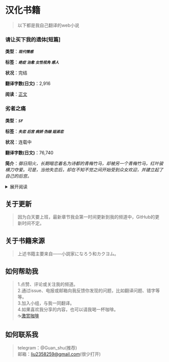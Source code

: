 # 汉化书籍
>以下都是我自己翻译的web小说

### 请让买下我的遗体[短篇]
**类型**：***`现代情感`***

**标签**：***`绝症`  `治愈`  `女性视角`  `感人 `***

**状况**：完结

**翻译字数(日文)**：2,916

**阅读**：[正文](https://telegra.ph/%E8%AF%B7%E8%AE%A9%E6%88%91%E4%B9%B0%E4%B8%8B%E4%BD%A0%E7%9A%84%E9%81%97%E4%BD%93-06-14)  


### 劣者之痛

**类型**：***`SF`***

**标签**：***`失恋`  `后宫`  `病娇`  `伪娘`  `姐弟恋 `***

**状况**：连载中

**翻译字数(日文)**：76,740

**简介**：*御日阳火，长期暗恋着名为诗都的青梅竹马，却被另一个青梅竹马，红叶骏横刀夺爱。可是，当他失恋后，却在不知不觉之间开始受到众女欢迎，并建立起了自己的后宫。*

<details>
<summary>展开阅读</summary>

1. [劣者之痛1](https://telegra.ph/劣者之痛1-06-15)
2. [劣者之痛2](https://telegra.ph/劣者之痛2-06-15)
3. [劣者之痛3](https://telegra.ph/劣者之痛3-06-16)
4. [劣者之痛4](https://telegra.ph/劣者之痛4-06-16)
5. [劣者之痛5](https://telegra.ph/劣者之痛5-06-16)
6. [噩梦般地女孩](https://telegra.ph/噩梦般的女孩-06-17)
7. [默示录1](https://telegra.ph/默示录1-06-17)
8. [默示录2](https://telegra.ph/默示录2-06-18)
9. [默示录3](https://telegra.ph/默示录3-06-20)
10. [默示录4](https://telegra.ph/默示录4-06-20)
11. [默示录5](https://telegra.ph/默示录5-06-21)
12. [默示录6](https://telegra.ph/默示录6-06-22)
13. [默示录7](https://telegra.ph/默示录7-06-23)
14. [默示录8](https://telegra.ph/默示录8-06-23)
15. [默示录9](https://telegra.ph/默示录9-06-24)
16. [暖阳之中](https://telegra.ph/暖阳之中-06-25)
17. [新气象1](https://telegra.ph/新气象1-06-26)
18. [新气象2](https://telegra.ph/新气象2-06-27)
19. [新气象3](https://telegra.ph/新气象3-06-28)
20. [不治之症](https://telegra.ph/不治之症-06-29)
21. [超越死亡的恐惧1](https://telegra.ph/超越死亡的恐惧1-06-30)
22. [超越死亡的恐惧2](https://telegra.ph/超越死亡的恐惧2-07-01) 
23. [超越死亡的恐惧3](https://telegra.ph/超越死亡的恐惧3-07-02)   
24. [超越死亡的恐惧4](https://telegra.ph/超越死亡的恐惧4-07-03) 
25. [道歉的少女](https://telegra.ph/道歉的少女-07-04) 
  26. [迎新比赛1](https://telegra.ph/迎新比赛1-07-07) 
  27. [迎新比赛2](https://telegra.ph/迎新比赛2-07-09) 
  28. [剥离](https://telegra.ph/剥离-07-10) 
  29. [理论世界1](https://telegra.ph/理论世界1-07-12) 
  30. [理论世界2](https://telegra.ph/理论世界2-07-14) 
  31. [理论世界3](https://telegra.ph/理论世界3-07-16) 
  32. [理论世界4](https://telegra.ph/理论世界4-07-18) 
  33. [毁灭炮1](https://telegra.ph/毁灭炮1-07-19) 
  34. [毁灭炮2](https://telegra.ph/毁灭炮2R15-07-21) 
  35. [期望](https://telegra.ph/期望-07-24) 
  36. [沉沦的灵魂1](https://telegra.ph/沉沦的灵魂1-07-26) 
  37. [沉沦的灵魂2](https://telegra.ph/沉沦的灵魂2-07-27) 
  38. [沉沦的灵魂3](https://telegra.ph/沉沦的灵魂3-07-28) 
  39. [沉沦的灵魂4](https://telegra.ph/沉沦的灵魂4-07-31) 
  40. [请看，你所独有的、真爱世界](https://telegra.ph/请看你所独有的真爱世界-08-02)
  41. [自杀许可【KIND_Rondo】](https://telegra.ph/自杀许可KIND-Rondo-08-05) 
  42. [【自杀许可】](https://telegra.ph/自杀许可-08-08) 
  43. [1000万人的拯救计划-R15](https://telegra.ph/1000万人的拯救计划-R15-08-11) 
  44. [DEATH CRIMSON 1](https://telegra.ph/DEATH-CRIMSON-1-08-17) 
  45. [DEATH CRIMSON 2](https://telegra.ph/DEATH-CRIMSON-2-08-21)
  46. [DEATH CRIMSON 3](https://telegra.ph/DEATH-CRIMSON-3-08-24)
  47. [DEATH CRIMSON 4](https://telegra.ph/DEATH-CRIMSON-4-08-29)
  48. [DEATH CRIMSON 5](https://telegra.ph/DEATH-CRIMSON-5左右为难的真红-09-02)
  49. [DEATH CRIMSON 6](https://telegra.ph/DEATH-CRIMSON-6-09-07)
  50. [DEATH CRIMSON 7](https://telegra.ph/DEATH-CRIMSON-7-09-11)
  51. [DEATH CRIMSON 8](https://telegra.ph/DEATH-CRIMSON-8-09-15)
  52. [DEATH CRIMSON 9](https://telegra.ph/DEATH-CRIMSON-9-09-18)
  53. [DEATH CRIMSON 10](https://telegra.ph/DEATH-CRIMSON-10-09-21)
  54. [DEATH CRIMSON 11](https://telegra.ph/DEATH-CRIMSON-11-09-24)
  55. [DEATH CRIMSON 12](https://telegra.ph/DEATH-CRIMSON-12-09-27)
  56. [DEATH CRIMSON 13](https://telegra.ph/DEATH-CRIMSON-13消失的玩家-09-30)
  57. [寻求者1](https://telegra.ph/寻求者1-10-03)
  58. [寻求者2](https://telegra.ph/寻求者2-10-06)
  59. [寻求者3](https://telegra.ph/寻求者3-10-09)
  60. [黎明](https://telegra.ph/黎明-10-12)
  61. [坠落的少女-R15](https://telegra.ph/坠落的少女-R15-10-16)
  62. [来访者](https://telegra.ph/来访者-10-20)
  63. [突击护甲1](https://telegra.ph/突击护甲1-10-25)
  64. [突击护甲2](https://telegra.ph/突击护甲2-10-28)
  65. [CROSS-FIRE的祈祷](https://telegra.ph/CROSS-FIRE的祈祷-10-31)
  66. [明亮的夜空](https://telegra.ph/明亮的夜空-11-06)
  67. [恶魔般的女孩](https://telegra.ph/恶魔般的女孩-11-08)
  68. [VariableStyleBustarRia](https://telegra.ph/VariableStyleBustarRia-11-13)
  69. [漫长的一日](https://telegra.ph/漫长的一日-11-17)
  70. [逃课](https://telegra.ph/逃课-11-20)
  71. [生存协定](https://telegra.ph/生存协定-11-24)
  72. [不在无垢的少女](https://telegra.ph/不在无垢的少女-11-28)
  73. [震电1](https://telegra.ph/震电1-12-02)
  75. [震电2](https://telegra.ph/震电2-12-06)
  76. [腐坏的红色](https://telegra.ph/腐坏的红色-12-09)
  77. [深渊](https://telegra.ph/深渊-12-14)
  78. [纯白的绒毯](https://telegra.ph/纯白的绒毯-12-18)
  79. [灾害1](https://telegra.ph/灾害1-12-22)
  80. [袭击者2](https://telegra.ph/袭击者2-12-27)
  81. [禁忌3](https://telegra.ph/禁忌3-01-01)
  82. [先进战机实验01](https://telegra.ph/先进战机实验01-01-06)
  83. [先进战机实验02](https://telegra.ph/先进战机实验02-01-11)
  84. [先进战机](https://telegra.ph/先进战机-01-15)
  85. [Log-Holian](https://telegra.ph/Log-Holian-01-19)
  86. [破灭之枝](https://telegra.ph/破灭之枝-01-25)
  86. [BLACK-SONG](https://telegra.ph/BLACK-SONG%E7%81%AB%E5%B1%9E%E6%80%A7-01-30)
  87. [神话级BLACK-SONG](https://telegra.ph/神话级BLACK-SONG-02-08)
  88. [宣告](https://telegra.ph/宣告-02-12)
  89. [顺势](https://telegra.ph/顺势-02-16)
  90. [掌舵](https://telegra.ph/掌舵-02-20)
  91. [Cancel觉醒](https://telegra.ph/Cancel觉醒-02-24)
  92. [地堡炸弹](https://telegra.ph/地堡炸弹-02-27)
  93. [鬼刀](https://telegra.ph/鬼刀-03-04)
  94. [卸载](https://telegra.ph/卸载-03-09)
  95. [奈落之穴1](https://telegra.ph/奈落之穴-03-15)
  96. [杜撰的肉店1](https://telegra.ph/杜撰的肉店-03-17)
  97. [少女们1](https://telegra.ph/少女们1-03-22)
  98. [少女们2](https://telegra.ph/少女们2-03-25)
  99. [Baron-buff](https://telegra.ph/Baron-buff-03-27)
  100. [莫德凯撒的ULT1](https://telegra.ph/莫德凯撒的ULT1-04-01)
  101. [莫德凯撒的ULT2](https://telegra.ph/莫德凯撒的ULT2-04-05)
  102. [水银饰带](https://telegra.ph/水银饰带-04-09)
  103. [事后冲击](https://telegra.ph/事后冲击-04-13)
  104. [月球人向右](https://telegra.ph/月球人向右-04-17)
  105. [120cm地空两用电磁火药混动加速式半自动固定炮](https://telegra.ph/120cm地空两用电磁火药混动加速式半自动固定炮-04-24)
  106. [Identity](https://telegra.ph/Identity-04-28-2)
  107. [自治领](https://telegra.ph/自治领-05-05)
  108. [混乱冲击](https://telegra.ph/混乱冲击-05-07)
  109. [天上地下唯我独尊Grand-Fall-Sky](https://telegra.ph/天上地下唯我独尊Grand-Fall-Sky-05-11)
  110. [邂逅](https://telegra.ph/邂逅-05-15)
  111. [Be-Coooool](https://telegra.ph/Be-Coooool-05-18)
  112. [理所当然的体操](https://telegra.ph/理所当然的体操-05-22)
  113. [现在终于明白,宇宙的中心原来是他](https://telegra.ph/现在终于明白宇宙的中心原来是他-05-26)
  114. [走在深渊](https://telegra.ph/走在深渊-05-29)
  115. [暗魂](https://telegra.ph/暗魂-06-02)
  116. [超进化](https://telegra.ph/超进化-06-06)
  117. [Engage](https://telegra.ph/Engage-06-10)
  118. [高速挖掘机](https://telegra.ph/高速挖掘机-06-14)
  119. [玻璃大炮](https://telegra.ph/玻璃大炮-06-18)
  120. [焦糖](https://telegra.ph/焦糖-06-22)
  121. [Canon-Mode](https://telegra.ph/Canon-Mode-06-26)
  122. [远方](https://telegra.ph/远方-06-30)
  123. [携带](https://telegra.ph/携带-07-03)

  
  
</details>

## 关于更新
>因为白天要上班，最新章节我会第一时间更新到我的频道中，GitHub的更新时间不定。

## 关于书籍来源
>上述书籍主要来自——小説家になろう和カクヨム。  

## 如何帮助我
>1.点赞、评论或关注我的频道。  
>2.通过issue、电报或邮箱向我反馈你发现的问题，比如翻译问题、错字等等。  
>3.加入小组，与我一同翻译。  
>4.如果喜欢我分享的内容，也可以请我喝一杯咖啡。  
>☕[激赏咖啡](https://telegra.ph/Support-me-06-29)

## 如何联系我
>telegram：@Guan_shu(推荐)  
>邮箱：liu2358259@gmail.com(很少打开)
